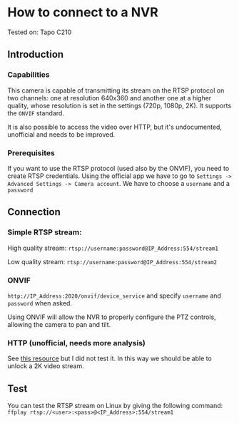 # How to connect to a NVR

Tested on: Tapo C210

## Introduction

### Capabilities
This camera is capable of transmitting its stream on the RTSP protocol on two channels: one at resolution 640x360 and another one at a higher quality, whose resolution is set in the settings (720p, 1080p, 2K).
It supports the `ONVIF` standard.

It is also possible to access the video over HTTP, but it's undocumented, unofficial and needs to be improved.

### Prerequisites
If you want to use the RTSP protocol (used also by the ONVIF), you need to create RTSP credentials. Using the official app we have to go to `Settings -> Advanced Settings -> Camera account`. We have to choose a `username` and a `password`

## Connection

### Simple RTSP stream:
High quality stream: `rtsp://username:password@IP_Address:554/stream1`

Low quality stream: `rtsp://username:password@IP_Address:554/stream2`

### ONVIF
`http://IP_Address:2020/onvif/device_service` and specify `username` and `password` when asked.

Using ONVIF will allow the NVR to properly configure the PTZ controls, allowing the camera to pan and tilt.

### HTTP (unofficial, needs more analysis)
See [this resource](https://drmnsamoliu.github.io/video.html) but I did not test it. In this way we should be able to unlock a 2K video stream.

## Test
You can test the RTSP stream on Linux by giving the following command: `ffplay rtsp://<user>:<pass>@<IP_Address>:554/stream1
`
